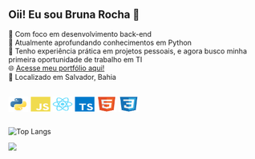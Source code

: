 ## Oii! Eu sou Bruna Rocha 👋

<!--🎓 Estudante de **Ciência da Computação** <br>-->
🔭 Com foco em desenvolvimento back-end <br>
🌱 Atualmente aprofundando conhecimentos em Python <br>
💼 Tenho experiência prática em projetos pessoais, e agora busco minha primeira oportunidade de trabalho em TI <br>
🌐 [Acesse meu portfólio aqui!](https://BrunaRch.github.io) <br>
📍 Localizado em Salvador, Bahia

<div style="display: inline_block"><br>
  <img align="center" alt="Python" height="30" width="40" src="https://raw.githubusercontent.com/devicons/devicon/master/icons/python/python-original.svg">
  <img align="center" alt="Js" height="30" width="40" src="https://raw.githubusercontent.com/devicons/devicon/master/icons/javascript/javascript-plain.svg">
  <img align="center" alt="React" height="30" width="40" src="https://raw.githubusercontent.com/devicons/devicon/master/icons/react/react-original.svg">
  <img align="center" alt="Ts" height="30" width="40" src="https://raw.githubusercontent.com/devicons/devicon/master/icons/typescript/typescript-plain.svg">
  <img align="center" alt="HTML" height="30" width="40" src="https://raw.githubusercontent.com/devicons/devicon/master/icons/html5/html5-original.svg">
  <img align="center" alt="CSS" height="30" width="40" src="https://raw.githubusercontent.com/devicons/devicon/master/icons/css3/css3-original.svg">
</div>
<br>

![Top Langs](https://github-readme-stats.vercel.app/api/top-langs/?username=BrunaRch&layout=compact&bg_color=1e1e1e&title_color=4db8ff&text_color=ffffff&icon_color=79ff97)




<div> 
  <a href="https://www.linkedin.com/in/bruna-rocha-0a4353241/" target="_blank"><img src="https://img.shields.io/badge/-LinkedIn-%230077B5?style=for-the-badge&logo=linkedin&logoColor=white" target="_blank"></a> 
</div>

